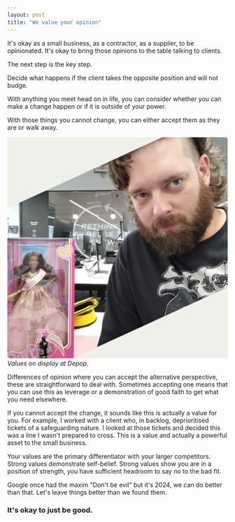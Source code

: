 ```yaml
---
layout: post
title: "We value your opinion"
---
```


It's okay as a small business, as a contractor, as a supplier, to be opinionated. It's okay to bring those opinions to the table talking to clients.

The next step is the key step.<!--excerpt-end-->

Decide what happens if the client takes the opposite position and will not budge.

With anything you meet head on in life, you can consider whether you can make a change happen or if it is outside of your power.

With those things you cannot change, you can either accept them as they are or walk away.

![Nico at Depop.](/public/img/depop.jpg)
*Values on display at Depop.*

Differences of opinion where you can accept the alternative perspective, these are straightforward to deal with. Sometimes accepting one means that you can use this as leverage or a demonstration of good faith to get what you need elsewhere.

If you cannot accept the change, it sounds like this is actually a value for you. For example, I worked with a client who, in backlog, deprioritised tickets of a safeguarding nature. I looked at those tickets and decided this was a line I wasn't prepared to cross. This is a value and actually a powerful asset to the small business.

Your values are the primary differentiator with your larger competitors. Strong values demonstrate self-belief. Strong values show you are in a position of strength, you have sufficient headroom to say no to the bad fit.

Google once had the maxim "Don't be evil" but it's 2024, we can do better than that. Let's leave things better than we found them.

### It's okay to just be good.